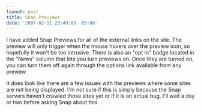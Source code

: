 ```yaml
---
layout: post
title: Snap Previews
date: '2007-02-11 23:49:00 -05:00'
---
```


I have added Snap Previews for all of the external links on the site. The preview will only trigger when the mouse hovers over the preview icon, so hopefully it won't be too intrusive. There is also an "opt in" badge located in the "News" column that lets you turn previews on. Once they are turned on, you can turn them off again through the options link available from any preview.

It does look like there are a few issues with the previews where some sites are not being displayed. I'm not sure if this is simply because the Snap servers haven't crawled those sites yet or if it is an actual bug. I'll wait a day or two before asking Snap about this.
